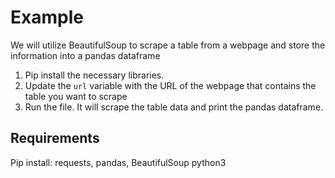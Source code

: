 # Example

We will utilize BeautifulSoup to scrape a table from a webpage and store the information into a pandas dataframe
1. Pip install the necessary libraries.
2. Update the `url` variable with the URL of the webpage that contains the table you want to scrape
3. Run the file. It will scrape the table data and print the pandas dataframe.

## Requirements
Pip install: requests, pandas, BeautifulSoup
python3